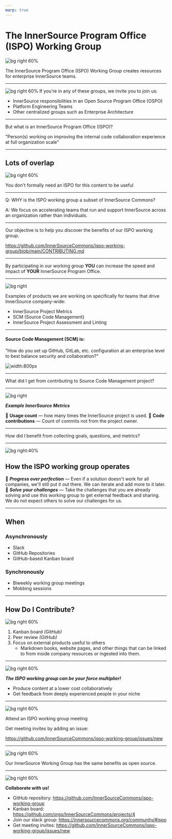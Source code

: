 ```yaml
---
marp: true
---
```


# The InnerSource Program Office (ISPO) Working Group
<!---  Slide 1: Opening Statement --->

![bg right 60%](../assets/innersource-commons.svg)

The InnerSource Program Office (ISPO) Working Group creates resources for enterprise InnerSource teams.

<!--
1. Define an ISPO
2. ...
-->

---

<!--- Slide 2: Key Message --->
![bg right 60%](../assets/ispo-participants.png)
If you're in any of these groups, we invite you to join us:

* InnerSource responsibilities in an Open Source Program Office (OSPO)
* Platform Engineering Teams
* Other centralized groups such as Enterprise Architecture

<!-- Slide 2: Key Message  

-->

---

<!--- Slide 3: Key Message --->

But what is an InnerSource Program Office (ISPO)?

"Person(s) working on improving the internal code collaboration experience at full organization scale"

<!-- Slide 3: Key Message 

Technically, ISPO is an acronym. InnerSource Programs Office. 
Often however, the people doing ISPO related work in a company aren't in their own team. 
They are part of an OSPO, part of a centralized engineering team, maybe they are single person working under a head engineering. 
It is variable... and for our purpoeses though, it is just someone with InnerSource responsibilities (however you define that)
be it on an OSPO, platform engineering, or any other centralized group.

-->

---

<!--- Slide 4: Key Message --->

## Lots of overlap

![bg right 60%](../assets/working-group-overlap.png)

You don't formally need an ISPO for this content to be useful

<!-- Slide 4: Key Message:  
Introduce OSPO vs. ISPO. You don't formally need an ISPO for this content to be useful.

-->

---

<!--- Slide 5: Key Message --->

Q: WHY is the ISPO working group a subset of InnerSource Commons?

A: We focus on accelerating teams that run and support InnerSource across an organization rather than individuals.
<!-- Slide 5: Key Message:  
WHY: The scope of the InnerSource Programs Office (ISPO) working group is more focused on the teams that run and support InnerSource across an organization rather than guidance for projects or individuals
-->

---

<!--- Slide 6: Key Message --->

Our objective is to help you discover the benefits of our ISPO working group.

https://github.com/InnerSourceCommons/ispo-working-group/blob/main/CONTRIBUTING.md

<!-- Slide 6: Key Message

https://github.com/InnerSourceCommons/ispo-working-group/blob/main/CONTRIBUTING.md
-->

---

<!--- Slide 7: Key Message --->

By participating in our working group 
**YOU** can increase the speed and impact of **YOUR** InnerSource Program Office.

<!-- Slide 7: Key Message

By participating in our working group we can increase the speed and impact of your InnerSource Program Office.

NO eat your brocolli speech. Benefits are to the individual.
-->

---

<!--- Slide 8: Key Message --->
![bg right](../assets/gqm-landing-page.png)

Examples of products we are working on specifically for teams that drive InnerSource company-wide:

* InnerSource Project Metrics
* SCM (Source Code Management)
* InnerSource Project Assessment and Linting

<!-- Slide 8: Key Message

Focus is to support the people/teams that do InnerSource organization-wide
These are all areas where many people in the working group have tried different things, have different lessons to share, 
and want to hear how things they are actively considering have worked out at other companies. 
-->

---

<!--- Slide 10: Key Message --->

#### Source Code Management (SCM) is: 

"How do you set up GitHub, GitLab, etc. configuration at an enterprise level to best balance security and collaboration?"

![width:800px](../assets/SCM-table-screenshot.png)

<!-- Slide 10: Key Message 
What is source control management
-->

---
<!--- Slide 11: Key Message --->

What did I get from contributing to Source Code Management project?

<!-- Slide 11: Key Message

 Why did I contribute to Source Code Management project (Justin)
 1. Get more value from hard won lessons by sharing them with others externally. 
 2. Want my perspective in external resources so I can refer to it rather than it just being Justin's opinion in an email.
 3. Want to confirm my opinion is aligned with others who have struggled through this at their company as this makes me more confident when I make a position internally. 
 4. Sharing makes it more likely InnerSource Commons people give you feedback on unrelated areas. They are more likely to spend their time on you.
-->

---

<!--- Slide 12: Key Message --->

![bg right](../assets/gqm-landing-page.png)

***Example InnerSource Metrics***

👀 **Usage count** — how many times the InnerSource project is used.
🤝 **Code contributions** — Count of commits not from the project owner.

<!-- Slide 12: Key Message 

What are InnerSource Metrics?

To demonstrate the value of InnerSource, we need to measure it. As ISPO leaders, we're often asked to articulate the value of InnerSource to our stakeholders. Using the InnerSource Metrics project, we can measure the value of InnerSource meaningfully to our stakeholders.

For example, usage count demonstrates the reuse of code or other valuable artifacts that would otherwise be duplicated, and code contributions demonstrate collaboration's value, leading to trust and longer employee retention.

We've built a graph of Goals, Questions, and Metrics to help you answer your stakeholders' questions.
-->

---
<!--- Slide 13: Key Message --->

How did I benefit from collecting goals, questions, and metrics?

<!-- Slide 13: Key Message

Through my involvement in the metrics project, I didn't just gather data; I built a network. I connected with professionals who, like me, were navigating the world of InnerSource metrics. This wasn't just about numbers but about people facing similar challenges.

As I contributed to this project, my professional network grew exponentially. As a result of these efforts, I'm connected to great, like-minded professionals ready to help expand the value of the InnerSource Commons.

Looking ahead, this experience isn't a one-time benefit. It's an investment in the future. When my company expands InnerSource project measurement, we'll be steps ahead, armed with knowledge, connections, and a deep understanding of diverse approaches.

-->

---

<!--- Slide 14: Key Message --->

![bg right:40%](../assets/managing-innersource-projects-cover.jpg)

## How the ISPO working group operates

🚀 ***Progress over perfection*** — Even if a solution doesn't work for all companies, we'll still put it out there. We can iterate and add more to it later.
🧩 ***Solve your challenges*** — Take the challenges that you are already solving and use this working group to get external feedback and sharing. We do not expect others to solve our challenges for us.


<!-- Slide 14: Key Message

Through conversations, ideation, and sharing our challenges, we work together to build peer-reviewed content fit for your organizations.

We value progress over perfection, and encourage you to share your challenges and solutions with us.

-->

---

<!--- Slide 15: Key Message --->

## When

### Asynchronously

* Slack
* GitHub Repositories
* GitHub-based Kanban board

### Synchronously

* Biweekly working group meetings
* Mobbing sessions

<!-- Slide 15: Key Message

You can attend each biweekly meeting, work asynchronously, or drop in when available. 

-->

---

<!--- Slide 16: Key Message --->

## How Do I Contribute?

![bg right 60%](../assets/ways-to-contribute.png)

1. Kanban board *(GitHub)*
2. Peer review *(GitHub)*
3. Focus on external products useful to others
   * Markdown books, website pages, and other things that can be linked to from inside company resources or ingested into them.

<!-- Slide 16: Key Message

All work within the working group undergos peer review as is progresses through the Kanban board. We align our work with the goals and objectives of our companies while also contributing to the InnerSource Commons.

We contribute to the Managing InnerSource Projects Gitbook, InnerSource Patterns, and other projects relevant to leaders of ISPOs, OSPOs, and the like.

-->

---
<!---  Slide 17: Closing Point of View --->
![bg right 60%](../assets/creative.png)

***The ISPO working group can be your force multiplier!***

* Produce content at a lower cost collaboratively
* Get feedback from deeply experienced people in your niche

<!-- Slide 17: Closing Point of View

We want people to take the work in their company backlog and align it to what is being contributed in this working group.

E.g., in peoples' company backlog, some tickets talk about them working and building this out in the InnerSource Commons." -->

---

<!---  Slide 18: Specific Action --->

![bg right 60%](../assets/collaboration.png)

Attend an ISPO working group meeting

Get meeting invites by adding an issue:

https://github.com/InnerSourceCommons/ispo-working-group/issues/new

<!-- Slide 18: Specific Action: DO THIS ONE THING RIGHT NOW 

Attend the ISPO working group meeting on November 20th at 8 AM, or join us for the next one two weeks later. 

-->

---

<!---  Slide 19: Benefits of Action --->
![bg right 60%](../assets/innersource-benefits.png)

Our InnerSource Working Group has the same benefits as open source.

<!-- Slide 19: Benefits of Action

We already know the benefits of Open Source. Our InnerSource Working Group provides you the same benefits. 

Collaboration opportunities, code reuse, knowedge sharing through community, and more.

-->

---
<!---  Slide 20: Closing Statement --->

![bg right 60%](../assets/ispo-working-group-code.png)

**Collaborate with us!**

* GitHub repository: https://github.com/InnerSourceCommons/ispo-working-group
* Kanban board: https://github.com/orgs/InnerSourceCommons/projects/4 
* Join our slack group: https://innersourcecommons.org/community/#ispo
* Get meeting invites: https://github.com/InnerSourceCommons/ispo-working-group/issues/new

<!--- Slide 20: Closing Statement

In conclusion, the InnerSource Program Office (ISPO) Working Group represents a unique opportunity for those involved in enterprise-level software development and collaboration.

Whether you're a member of an OSPO, a Platform Engineering Team, or a centralized group like Enterprise Architecture, the resources and knowledge shared within this group are indispensable.

By joining the ISPO Working Group, you're not just accessing a rich repository of InnerSource strategies and tools; you're becoming part of a community dedicated to refining and advancing the art of internal code collaboration.

Our collaborative space allows you to contribute and benefit from a wealth of shared knowledge and experience, enhancing your organization's InnerSource capabilities.

Remember, the ISPO Working Group is more than just a repository of information—it's a dynamic, collaborative environment where each member plays a crucial role in shaping the future of InnerSource. So, don't miss out on this chance to amplify your impact, refine your skills, and contribute to a thriving community. 

Join us at the InnerSource Program Office Working Group, and let's revolutionize software development practices within our organizations.

--->
